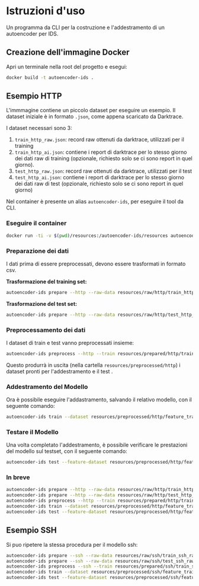 # Istruzioni d'uso

Un programma da CLI per la costruzione e l'addestramento di un autoencoder per IDS.

## Creazione dell'immagine Docker

Apri un terminale nella root del progetto e esegui:

```bash
docker build -t autoencoder-ids .
```

## Esempio HTTP

L'immmagine contiene un piccolo dataset per eseguire un esempio. Il dataset iniziale è in formato `.json`, come appena
scaricato da Darktrace.

I dataset necessari sono 3:

1. `train_http_raw.json`: record raw ottenuti da darktrace, utilizzati per il training
2. `train_http_ai.json`: contiene i report di darktrace per lo stesso giorno dei dati raw di training (opzionale,
   richiesto solo se ci sono report in quel giorno).
3. `test_http_raw.json`: record raw ottenuti da darktrace, utilizzati per il test
4. `test_http_ai.json`: contiene i report di darktrace per lo stesso giorno dei dati raw di test (opzionale, richiesto
   solo se ci sono report in quel giorno)

Nel container è presente un alias `autoencoder-ids`, per eseguire il tool da CLI.

### Eseguire il container

```bash
docker run -ti -v $(pwd)/resources:/autoencoder-ids/resources autoencoder-ids bash 
```

### Preparazione dei dati

I dati prima di essere preprocessati, devono essere trasformati in formato csv.

**Trasformazione del training set:**

```bash
autoencoder-ids prepare --http --raw-data resources/raw/http/train_http_raw.json --output resources/prepared/http/train_http_raw.csv
```

**Trasformazione del test set:**

```bash
autoencoder-ids prepare --http --raw-data resources/raw/http/test_http_raw.json --output resources/prepared/http/test_http_raw.csv --darktrace-report resources/raw/http/test_http_ai.json
```

### Preprocessamento dei dati

I dataset di train e test vanno preprocessati insieme:

```bash
autoencoder-ids preprocess --http --train resources/prepared/http/train_http_raw.csv --test resources/prepared/http/test_http_raw.csv --output resources/preprocessed/http/
```

Questo produrrà in uscita (nella cartella `resources/preprocessed/http`) i dataset pronti per l'addestramento e il test . 

### Addestramento del Modello

Ora è possibile eseguire l'addastramento, salvando il relativo modello, con il seguente comando: 
```bash
autoencoder-ids train --dataset resources/preprocessed/http/feature_train.csv --save-model resources/models/http.keras
```

### Testare il Modello

Una volta completato l'addestramento, è possibile verificare le prestazioni del modello sul testset, con il seguente comando:

```bash
autoencoder-ids test --feature-dataset resources/preprocessed/http/feature_test.csv --label-dataset resources/preprocessed/http/label_test.csv --load-model resources/models/http.keras --figure-path resources/figures/
```

### In breve

```bash
autoencoder-ids prepare --http --raw-data resources/raw/http/train_http_raw.json --output resources/prepared/http/train_http_raw.csv
autoencoder-ids prepare --http --raw-data resources/raw/http/test_http_raw.json --output resources/prepared/http/test_http_raw.csv --darktrace-report resources/raw/http/test_http_ai.json
autoencoder-ids preprocess --http --train resources/prepared/http/train_http_raw.csv --test resources/prepared/http/test_http_raw.csv --output resources/preprocessed/http/
autoencoder-ids train --dataset resources/preprocessed/http/feature_train.csv --save-model resources/models/http.keras
autoencoder-ids test --feature-dataset resources/preprocessed/http/feature_test.csv --label-dataset resources/preprocessed/http/label_test.csv --load-model resources/models/http.keras --figure-path resources/figures/
```

## Esempio SSH

Si puo ripetere la stessa procedura per il modello ssh:

```bash
autoencoder-ids prepare --ssh --raw-data resources/raw/ssh/train_ssh_raw.json --output resources/prepared/ssh/train_ssh_raw.csv
autoencoder-ids prepare --ssh --raw-data resources/raw/ssh/test_ssh_raw.json --output resources/prepared/ssh/test_ssh_raw.csv --darktrace-report resources/raw/ssh/test_ssh_ai.json
autoencoder-ids preprocess --ssh --train resources/prepared/ssh/train_ssh_raw.csv --test resources/prepared/ssh/test_ssh_raw.csv --output resources/preprocessed/ssh/
autoencoder-ids train --dataset resources/preprocessed/ssh/feature_train.csv --save-model resources/models/ssh.keras
autoencoder-ids test --feature-dataset resources/preprocessed/ssh/feature_test.csv --label-dataset resources/preprocessed/ssh/label_test.csv --load-model resources/models/ssh.keras --figure-path resources/figures/

```

